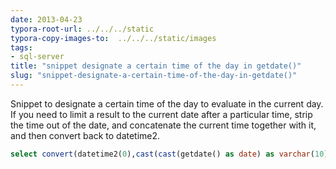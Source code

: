 ```yaml
---
date: 2013-04-23
typora-root-url: ../../../static
typora-copy-images-to:  ../../../static/images
tags:
- sql-server
title: "snippet designate a certain time of the day in getdate()"
slug: "snippet-designate-a-certain-time-of-the-day-in-getdate()"
---
```


Snippet to designate a certain time of the day to evaluate in the current day. If you need to limit a result to the current date after a particular time, strip the time out of the date, and concatenate the current time together with it, and then convert back to datetime2.

```sql
select convert(datetime2(0),cast(cast(getdate() as date) as varchar(10)) + ' 09:00 ')
```
